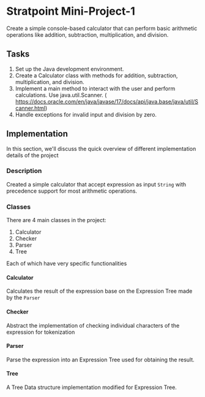 # Stratpoint Mini-Project-1
Create a simple console-based calculator that can perform basic arithmetic operations like addition, subtraction, multiplication, and division.

## Tasks
1. Set up the Java development environment.
2. Create a Calculator class with methods for addition, subtraction, multiplication, and division.
3. Implement a main method to interact with the user and perform calculations.
   Use java.util.Scanner. (
   https://docs.oracle.com/en/java/javase/17/docs/api/java.base/java/util/Scanner.html)
3. Handle exceptions for invalid input and division by zero.


## Implementation
In this section, we'll discuss the quick overview of different implementation details of the project

### Description
Created a simple calculator that accept expression as input `String` with precedence support for most arithmetic operations.

### Classes
There are 4 main classes in the project:
1. Calculator
2. Checker
3. Parser
4. Tree

Each of which have very specific functionalities

#### Calculator
Calculates the result of the expression base on the Expression Tree made by the `Parser`

#### Checker
Abstract the implementation of checking individual characters of the expression for tokenization

#### Parser
Parse the expression into an Expression Tree used for obtaining the result.

#### Tree
A Tree Data structure implementation modified for Expression Tree.